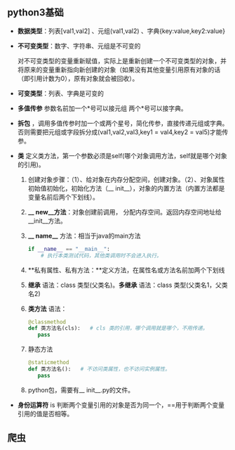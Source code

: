 ## python3基础

+ **数据类型**：列表[val1,val2]  、元组(val1,val2)  、字典{key:value,key2:value}

+ **不可变类型**：数字、字符串、元组是不可变的

  对不可变类型的变量重新赋值，实际上是重新创建一个不可变类型的对象，并将原来的变量重新指向新创建的对象（如果没有其他变量引用原有对象的话（即引用计数为0），原有对象就会被回收）。

+ **可变类型**：列表、字典是可变的

+ **多值传参**  参数名前加一个\*号可以接元组  两个*号可以接字典。

+ **拆包** ，调用多值传参时加一个或两个星号，简化传参，直接传递元组或字典。否则需要把元组或字段拆分成(val1,val2,val3,key1 = val4,key2 = val5)才能传参。

+ **类** 定义类方法，第一个参数必须是self(哪个对象调用方法，self就是哪个对象的引用)。

  1. 创建对象步骤：（1）、给对象在内存分配空间，创建对象。（2）、对象属性初始值初始化，初始化方法（__ init__），对象的内置方法（内置方法都是变量名前后两个下划线）。

  2. **__ new__方法**：对象创建前调用， 分配内存空间。返回内存空间地址给\__init__方法。

  3. **__ name__** 方法：相当于java的main方法

     ~~~python
     if __name__ == "__main__":
         # 执行本类测试代码，其他类调用时不会进入执行。
     ~~~

  4. **私有属性、私有方法：**定义方法，在属性名或方法名前加两个下划线

  5. **继承** 语法：class 类型(父类名)。**多继承** 语法：class 类型(父类名1，父类名2)

  6. **类方法** 语法：

     ~~~python
     @classmethod
     def 类方法名(cls):   # cls 类的引用，哪个调用就是哪个，不用传递。
     	pass
     ~~~

  7. 静态方法

     ~~~python
     @staticmethod
     def 类方法名():   # 不访问类属性，也不访问实例属性。
     	pass
     ~~~

  8. python包，需要有__ init__.py的文件。

+ **身份运算符** is 判断两个变量引用的对象是否为同一个，==用于判断两个变量引用的值是否相等。


## 爬虫

  

